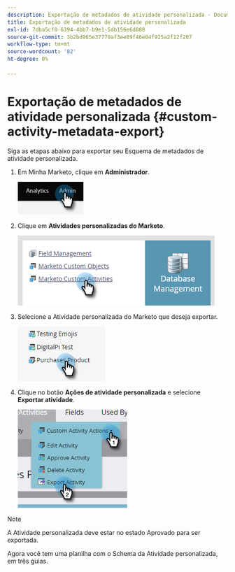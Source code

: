 ```yaml
---
description: Exportação de metadados de atividade personalizada - Documentos do Marketo - Documentação do produto
title: Exportação de metadados de atividade personalizada
exl-id: 7dba5cf0-6394-4bb7-b9e1-5db156e6d888
source-git-commit: 3b2bd965e37779af3ee89f46e04f925a2f12f207
workflow-type: tm+mt
source-wordcount: '82'
ht-degree: 0%

---
```


# Exportação de metadados de atividade personalizada {#custom-activity-metadata-export}

Siga as etapas abaixo para exportar seu Esquema de metadados de atividade personalizada.

1. Em Minha Marketo, clique em **Administrador**.

   ![](assets/custom-activity-metadata-export-1.png)

1. Clique em **Atividades personalizadas do Marketo**.

   ![](assets/custom-activity-metadata-export-2.png)

1. Selecione a Atividade personalizada do Marketo que deseja exportar.

   ![](assets/custom-activity-metadata-export-3.png)

1. Clique no botão **Ações de atividade personalizada** e selecione **Exportar atividade**.

   ![](assets/custom-activity-metadata-export-4.png)

>[!NOTE]
>
>A Atividade personalizada deve estar no estado Aprovado para ser exportada.

Agora você tem uma planilha com o Schema da Atividade personalizada, em três guias.
